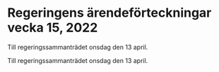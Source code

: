 # Regeringens ärendeförteckningar vecka 15, 2022

Till regeringssammanträdet onsdag den 13 april.

Till regeringssammanträdet onsdag den 13 april.
